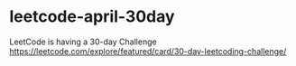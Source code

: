 # leetcode-april-30day
LeetCode is having a 30-day Challenge https://leetcode.com/explore/featured/card/30-day-leetcoding-challenge/
